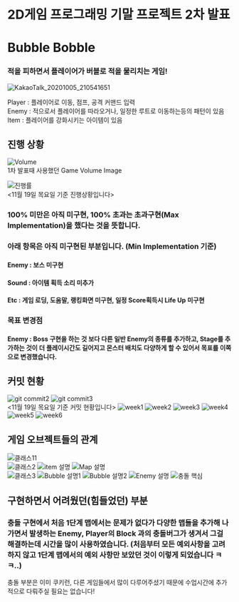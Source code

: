 2D게임 프로그래밍 기말 프로젝트 2차 발표
=============

##
# Bubble Bobble
### 적을 피하면서 플레이어가 버블로 적을 물리치는 게임!  

![KakaoTalk_20201005_210541651](https://user-images.githubusercontent.com/34498116/95080699-731ea400-0753-11eb-862c-1431f229779d.jpg)

Player : 플레이어로 이동, 점프, 공격 커맨드 입력            
Enemy : 적으로서 플레이어를 따라오거나, 일정한 루트로 이동하는등의 패턴이 있음         
Item : 플레이어를 강화시키는 아이템이 있음          

##
## 진행 상황
![Volume](https://user-images.githubusercontent.com/34498116/95439182-3a204280-0992-11eb-9bf7-cb4b91e3952a.PNG)     
1차 발표때 사용했던 Game Volume Image     

![진행률](https://user-images.githubusercontent.com/34498116/99682237-5b606c80-2ac2-11eb-9633-8b8314d1fb1b.png)        
<11월 19일 목요일 기준 진행상황입니다>
### 100% 미만은 아직 미구현, 100% 초과는 초과구현(Max Implementation)을 했다는 것을 뜻합니다.       
### 아래 항목은 아직 미구현된 부분입니다. (Min Implementation 기준)
#### Enemy : 보스 미구현       
#### Sound : 아이템 획득 소리 미추가
#### Etc : 게임 로딩, 도움말, 랭킹화면 미구현, 일정 Score획득시 Life Up 미구현      
### 목표 변경점        
#### Enemy : Boss 구현을 하는 것 보다 다른 일반 Enemy의 종류를 추가하고, Stage를 추가하는 것이 더 플레이시간도 길어지고 몬스터 배치도 다양하게 할 수 있어서 목표를 이쪽으로 변경했습니다.         

##
## 커밋 현황          
![git commit2](https://user-images.githubusercontent.com/34498116/99682248-5ef3f380-2ac2-11eb-879b-e215e8051b5c.PNG)
![git commit3](https://user-images.githubusercontent.com/34498116/99682240-5bf90300-2ac2-11eb-8048-1e13d3c06f97.PNG)            
<11월 19일 목요일 기준 커밋 현황입니다>
![week1](https://user-images.githubusercontent.com/34498116/99681933-0c1a3c00-2ac2-11eb-9764-dcf892b494cc.PNG)
![week2](https://user-images.githubusercontent.com/34498116/99681935-0c1a3c00-2ac2-11eb-8308-ba56ae906d74.PNG)
![week3](https://user-images.githubusercontent.com/34498116/99681936-0cb2d280-2ac2-11eb-9ad5-963b6c1b30e1.PNG)
![week4](https://user-images.githubusercontent.com/34498116/99681937-0d4b6900-2ac2-11eb-92ac-8e244121c548.PNG)
![week5](https://user-images.githubusercontent.com/34498116/99681939-0d4b6900-2ac2-11eb-8547-435c4fe4075c.PNG)
![week6](https://user-images.githubusercontent.com/34498116/99681940-0d4b6900-2ac2-11eb-9d50-cad7bccc069a.PNG)            

##
## 게임 오브젝트들의 관계
![클래스11](https://user-images.githubusercontent.com/34498116/99870392-f1f17280-2c15-11eb-870d-6268b5baf8bb.png)        
![클래스2](https://user-images.githubusercontent.com/34498116/99870547-316c8e80-2c17-11eb-96fd-ffcd917f352e.png)
![item 설명](https://user-images.githubusercontent.com/34498116/99870550-35001580-2c17-11eb-9cd8-441a6ed628bd.png)
![Map 설명](https://user-images.githubusercontent.com/34498116/99870551-36314280-2c17-11eb-85eb-b1d9edeb824d.png)        
![클래스3](https://user-images.githubusercontent.com/34498116/99870557-5234e400-2c17-11eb-8558-61a785c1342b.png)
![Bubble 설명1](https://user-images.githubusercontent.com/34498116/99870852-87dacc80-2c19-11eb-8a37-3e329bf51bf8.png)
![Bubble 설명2](https://user-images.githubusercontent.com/34498116/99870853-88736300-2c19-11eb-9010-20be0446d951.png)
![Enemy 설명](https://user-images.githubusercontent.com/34498116/99870854-890bf980-2c19-11eb-9d01-c4412b56a1f0.png)
![충돌 핵심](https://user-images.githubusercontent.com/34498116/99870855-890bf980-2c19-11eb-961c-dbf69316f55a.png)              

##
## 구현하면서 어려웠던(힘들었던) 부분
### 충돌 구현에서 처음 1단계 맵에서는 문제가 없다가 다양한 맵들을 추가해 나가면서 발생하는 Enemy, Player의 Block 과의 충돌버그가 생겨서 그걸 해결하는데 시간을 많이 사용하였습니다. (처음부터 모든 예외사항을 고려하지 않고 1단계 맵에서의 예외 사항만 보았던 것이 이렇게 되었습니다 ㅋㅋ..) 
충돌 부분은 이미 쿠키런, 다른 게임들에서 많이 다루어주셨기 때문에 수업시간에 추가적으로 다뤄주실 필요는 없습니다!
